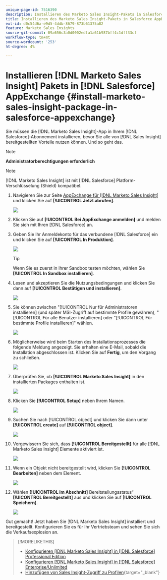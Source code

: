 ```yaml
---
unique-page-id: 7516390
description: Installieren des Marketo Sales Insight-Pakets in Salesforce AppExchange - Marketo-Dokumentation - Produktdokumentation
title: Installieren des Marketo Sales Insight-Pakets in Salesforce AppExchange
exl-id: d0c54d6a-e9d5-4ddb-8679-873b61375a82
feature: Marketo Sales Insights
source-git-commit: 09a656c3a0d0002edfa1a61b987bff4c1dff33cf
workflow-type: tm+mt
source-wordcount: '253'
ht-degree: 4%

---
```


# Installieren [!DNL Marketo Sales Insight] Pakets in [!DNL Salesforce] AppExchange {#install-marketo-sales-insight-package-in-salesforce-appexchange}

Sie müssen die [!DNL Marketo Sales Insight]-App in Ihrem [!DNL Salesforce]-Abonnement installieren, bevor Sie alle von [!DNL Sales Insight] bereitgestellten Vorteile nutzen können. Und so geht das.

>[!NOTE]
>
>**Administratorberechtigungen erforderlich**

>[!NOTE]
>
>[!DNL Marketo Sales Insight] ist mit [!DNL Salesforce] Platform-Verschlüsselung (Shield) kompatibel.

1. Navigieren Sie zur Seite [AppExchange für [!DNL Marketo Sales Insight]](https://appexchange.salesforce.com/listingDetail?listingId=a0N30000001SVZmEAO) und klicken Sie auf **[!UICONTROL Jetzt abrufen]**.

   ![](assets/install-marketo-sales-insight-package-in-salesforce-appexchange-1.png)

1. Klicken Sie auf **[!UICONTROL Bei AppExchange anmelden]** und melden Sie sich mit Ihren [!DNL Salesforce] an.

1. Geben Sie Ihr Anmeldekonto für das verbundene [!DNL Salesforce] ein und klicken Sie auf **[!UICONTROL In Produktion]**.

   ![](assets/install-marketo-sales-insight-package-in-salesforce-appexchange-2.png)

   >[!TIP]
   >
   >Wenn Sie es zuerst in Ihrer Sandbox testen möchten, wählen Sie **[!UICONTROL In Sandbox installieren]**.

1. Lesen und akzeptieren Sie die Nutzungsbedingungen und klicken Sie dann auf **[!UICONTROL Bestätigen und installieren]**.

   ![](assets/install-marketo-sales-insight-package-in-salesforce-appexchange-3.png)

1. Sie können zwischen &quot;[!UICONTROL Nur für Administratoren installieren] (und später MSI-Zugriff auf bestimmte Profile gewähren), &quot;[!UICONTROL Für alle Benutzer installieren] oder &quot;[!UICONTROL Für bestimmte Profile installieren]&quot; wählen.

   ![](assets/install-marketo-sales-insight-package-in-salesforce-appexchange-4.png)

1. Möglicherweise wird beim Starten des Installationsprozesses die folgende Meldung angezeigt. Sie erhalten eine E-Mail, sobald die Installation abgeschlossen ist. Klicken Sie auf **Fertig**, um den Vorgang zu schließen.

   ![](assets/install-marketo-sales-insight-package-in-salesforce-appexchange-5.png)

1. Überprüfen Sie, ob **[!UICONTROL Marketo Sales Insight]** in den installierten Packages enthalten ist.

   ![](assets/install-marketo-sales-insight-package-in-salesforce-appexchange-6.png)

1. Klicken Sie **[!UICONTROL Setup]** neben Ihrem Namen.

   ![](assets/install-marketo-sales-insight-package-in-salesforce-appexchange-7.png)

1. Suchen Sie nach [!UICONTROL object] und klicken Sie dann unter **[!UICONTROL create]** auf **[!UICONTROL object]**.

   ![](assets/install-marketo-sales-insight-package-in-salesforce-appexchange-8.png)

1. Vergewissern Sie sich, dass **[!UICONTROL Bereitgestellt]** für alle [!DNL Marketo Sales Insight] Elemente aktiviert ist.

   ![](assets/install-marketo-sales-insight-package-in-salesforce-appexchange-9.png)

1. Wenn ein Objekt nicht bereitgestellt wird, klicken Sie **[!UICONTROL Bearbeiten]** neben dem Element.

   ![](assets/install-marketo-sales-insight-package-in-salesforce-appexchange-10.png)

1. Wählen **[!UICONTROL im Abschnitt]** Bereitstellungsstatus“ **[!UICONTROL Bereitgestellt]** aus und klicken Sie auf **[!UICONTROL Speichern]**.

   ![](assets/install-marketo-sales-insight-package-in-salesforce-appexchange-11.png)

Gut gemacht! Jetzt haben Sie [!DNL Marketo Sales Insight] installiert und bereitgestellt. Konfigurieren Sie es für Ihr Vertriebsteam und sehen Sie sich die Verkaufsexplosion an.

>[!MORELIKETHIS]
>
>* [Konfigurieren [!DNL Marketo Sales Insight] in [!DNL Salesforce] Professional Edition](/help/marketo/product-docs/marketo-sales-insight/msi-for-salesforce/configuration/configure-marketo-sales-insight-in-salesforce-professional-edition.md)
>* [Konfigurieren [!DNL Marketo Sales Insight] in [!DNL Salesforce] Enterprise/Unlimited](/help/marketo/product-docs/marketo-sales-insight/msi-for-salesforce/configuration/configure-marketo-sales-insight-in-salesforce-enterprise-unlimited.md)
>* [Hinzufügen von Sales Insight-Zugriff zu Profilen](/help/marketo/product-docs/marketo-sales-insight/msi-for-salesforce/configuration/add-sales-insight-access-to-profiles.md){target="_blank"}
